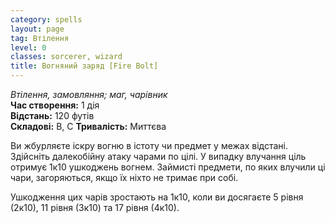 ```yaml
---
category: spells
layout: page
tag: Втілення
level: 0
classes: sorcerer, wizard
title: Вогняний заряд [Fire Bolt]
---
```


_Втілення, замовляння; маг, чарівник_    
**Час створення:** 1 дія    
**Відстань:** 120 футів    
**Складові:** В, С
**Тривалість:** Миттєва  

Ви жбурляєте іскру вогню в істоту чи предмет у межах відстані. Здійсніть далекобійну атаку чарами по цілі. У випадку влучання ціль отримує 1к10 ушкоджень вогнем. Займисті предмети, по яких влучили ці чари, загоряються, якщо їх ніхто не тримає при собі.    

Ушкодження цих чарів зростають на 1к10, коли ви досягаєте 5 рівня (2к10), 11 рівня (3к10) та 17 рівня (4к10).
